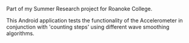Part of my Summer Research project for Roanoke College.

This Android application tests the functionality of the Accelerometer in conjunction with 'counting steps' 
using different wave smoothing algorithms.
